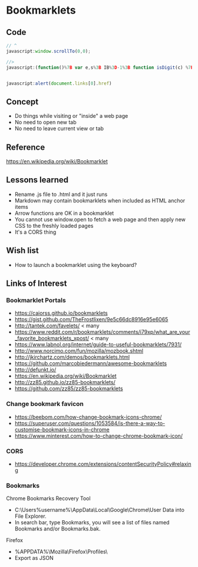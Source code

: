 # Bookmarklets

## Code

``` JavaScript
// ^
javascript:window.scrollTo(0,0);

//>
javascript:(function()%7B var e,s%3B IB%3D-1%3B function isDigit(c) %7B return ("0" <%3D c %26%26 c <%3D "9") %7D L %3D location.href%3B LL %3D L.length%3B for (e%3DLL-1%3B e>%3D0%3B --e) if (isDigit(L.charAt(e))) %7B for(s%3De-1%3B s>%3D0%3B --s) if (!isDigit(L.charAt(s))) break%3B break%3B %7D %2B%2Bs%3B if (e<0) return%3B oldNum %3D L.substring(s,e%2B1)%3B newNum %3D "" %2B (parseInt(oldNum,10) %2B IB)%3B while (newNum.length < oldNum.length) newNum %3D "0" %2B newNum%3B location.href %3D L.substring(0,s) %2B newNum %2B L.slice(e%2B1)%3B %7D)()%3B


javascript:alert(document.links[0].href)


```

## Concept

* Do things while visiting or "inside" a web page
* No need to open new tab
* No need to leave current view or tab

## Reference

https://en.wikipedia.org/wiki/Bookmarklet

## Lessons learned

* Rename .js file to .html and it just runs
* Markdown may contain bookmarklets when included as HTML anchor items
* Arrow functions are OK in a bookmarklet
* You cannot use window.open to fetch a web page and then apply new CSS to the freshly loaded pages
* It's a CORS thing

## Wish list

* How to launch a bookmarklet using the keyboard?

## Links of Interest

### Bookmarklet Portals

* https://caiorss.github.io/bookmarklets
* https://gist.github.com/TheFrostlixen/9e5c66dc8916e95e6065
* http://tantek.com/favelets/ \< many
* https://www.reddit.com/r/bookmarklets/comments/i79xp/what_are_your_favorite_bookmarklets_xpost/ \< many
* https://www.labnol.org/internet/guide-to-useful-bookmarklets/7931/
* http://www.norcimo.com/fun/mozilla/mozbook.shtml
* http://jkirchartz.com/demos/bookmarklets.html
* https://github.com/marcobiedermann/awesome-bookmarklets
* http://defunkt.io/
* https://en.wikipedia.org/wiki/Bookmarklet
* http://zz85.github.io/zz85-bookmarklets/
* https://github.com/zz85/zz85-bookmarklets

### Change bookmark favicon

* https://beebom.com/how-change-bookmark-icons-chrome/
* https://superuser.com/questions/1053584/is-there-a-way-to-customise-bookmark-icons-in-chrome
* https://www.minterest.com/how-to-change-chrome-bookmark-icon/

### CORS

* https://developer.chrome.com/extensions/contentSecurityPolicy#relaxing

### Bookmarks

Chrome Bookmarks Recovery Tool

* C:\\Users%username%\\AppData\\Local\\Google\\Chrome\\User Data into File Explorer.
* In search bar, type Bookmarks, you will see a list of files named Bookmarks and/or Bookmarks.bak.

Firefox

* %APPDATA%\\Mozilla\\Firefox\\Profiles\\
* Export as JSON
